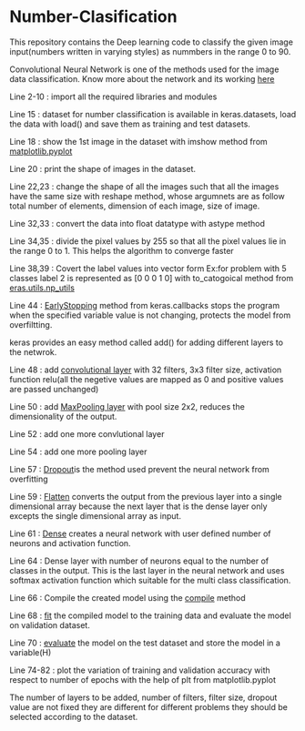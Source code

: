 # Number-Clasification
This repository contains the Deep learning code to classify the given image input(numbers written in varying styles) as nummbers in the range 0 to 90.

Convolutional Neural Network is one of the methods used for the image data classification. Know more about the network and its working [here](https://medium.com/@RaghavPrabhu/understanding-of-convolutional-neural-network-cnn-deep-learning-99760835f148)

Line 2-10 : import all the required libraries and modules

Line 15 : dataset for number classification is available in keras.datasets, load the data with load() and save them as training and test             datasets.

Line 18 : show the 1st image in the dataset with imshow method from [matplotlib.pyplot](https://matplotlib.org/tutorials/introductory/pyplot.html)

Line 20 : print the shape of images in the dataset. 

Line 22,23 : change the shape of all the images such that all the images have the same size with reshape method, whose argumnets are as                follow total number of elements, dimension of each image, size of image.

Line 32,33 : convert the data into float datatype with astype method

Line 34,35 : divide the pixel values by 255 so that all the pixel values lie in the range 0 to 1. This helps the algorithm to converge                  faster

Line 38,39 : Covert the label values into vector form Ex:for problem with 5 classes label 2 is represented as [0 0 0 1 0] with                          to_catogoical method from [eras.utils.np_utils](https://keras.io/utils/)

Line 44 : [EarlyStopping](https://keras.io/callbacks/#earlystopping) method from keras.callbacks stops the program when the specified               variable value is not changing, protects the model from overfiltting.

keras provides an easy method called add() for adding different layers to the netwrok.
             
Line 48 : add [convolutional layer](https://keras.io/layers/convolutional/) with 32 filters, 3x3 filter size, activation function relu(all the negetive values are mapped as 0 and positive values are passed unchanged)

Line 50 : add [MaxPooling layer](https://keras.io/layers/pooling/) with pool size 2x2, reduces the dimensionality of the output.

Line 52 : add one more convlutional layer

Line 54 : add one more pooling layer

Line 57 : [Dropout](https://keras.io/layers/core/)is the method used prevent the neural network from overfitting

Line 59 : [Flatten](https://keras.io/layers/core/) converts the output from the previous layer into a single dimensional array because the next layer that is the dense layer only excepts the single dimensional array as input.

Line 61 : [Dense](https://keras.io/layers/core/) creates a neural network with user defined number of neurons and activation function.

Line 64 : Dense layer with number of neurons equal to the number of classes in the output. This is the last layer in the neural network and uses softmax activation function which suitable for the multi class classification. 

Line 66 : Compile the created model using the [compile](https://keras.io/models/model/) method 

Line 68 : [fit](https://keras.io/models/sequential/) the compiled model to the training data and evaluate the model on validation dataset.

Line 70 : [evaluate](https://keras.io/models/sequential/) the model on the test dataset and store the model in a variable(H)

Line 74-82 : plot the variation of training and validation accuracy with respect to number of epochs with the help of plt from matplotlib.pyplot

The number of layers to be added, number of filters, filter size, dropout value are not fixed they are different for different problems they should be selected according to the dataset.


